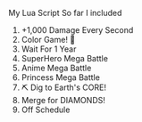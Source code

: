 My Lua Script
So far I included
1. +1,000 Damage Every Second
2. Color Game! 🎨
3. Wait For 1 Year
4. SuperHero Mega Battle
5. Anime Mega Battle
6. Princess Mega Battle
7. ⛏️ Dig to Earth's CORE!
8. Merge for DIAMONDS!
9. Off Schedule
